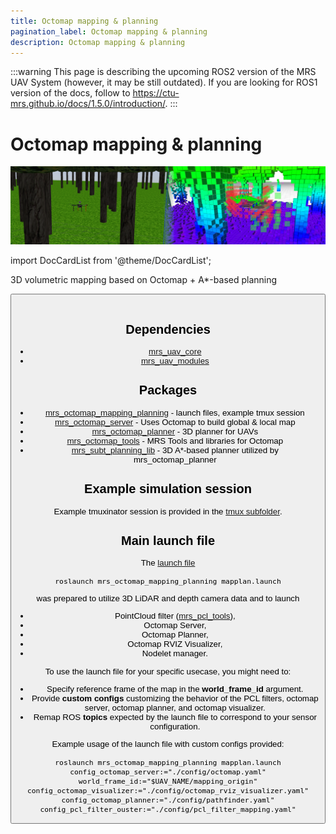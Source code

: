```yaml
---
title: Octomap mapping & planning
pagination_label: Octomap mapping & planning
description: Octomap mapping & planning
---
```


:::warning
This page is describing the upcoming ROS2 version of the MRS UAV System (however, it may be still outdated). If you are looking for ROS1 version of the docs, follow to https://ctu-mrs.github.io/docs/1.5.0/introduction/.
:::

# Octomap mapping \& planning

![](./fig/octomap_server.png)

import DocCardList from '@theme/DocCardList';

<DocCardList />

3D volumetric mapping based on Octomap + A*-based planning

<Button label="🔗 mrs_octomap_mapping_planning repository" link="https://github.com/ctu-mrs/mrs_octomap_mapping_planning/tree/master" block /><br />

## Dependencies

* [mrs_uav_core](http://github.com/ctu-mrs/mrs_uav_core)
* [mrs_uav_modules](http://github.com/ctu-mrs/mrs_uav_modules)

## Packages

* [mrs_octomap_mapping_planning](https://github.com/ctu-mrs/mrs_octomap_mapping_planning) - launch files, example tmux session
* [mrs_octomap_server](https://github.com/ctu-mrs/mrs_octomap_server) - Uses Octomap to build global & local map
* [mrs_octomap_planner](https://github.com/ctu-mrs/mrs_octomap_planner) - 3D planner for UAVs
* [mrs_octomap_tools](https://github.com/ctu-mrs/mrs_octomap_tools) - MRS Tools and libraries for Octomap
* [mrs_subt_planning_lib](https://github.com/ctu-mrs/mrs_subt_planning_lib) - 3D A*-based planner utilized by mrs_octomap_planner

## Example simulation session

Example tmuxinator session is provided in the [tmux subfolder](https://github.com/ctu-mrs/mrs_octomap_mapping_planning/tree/master/ros_packages/mrs_octomap_mapping_planning/tmux/simulation_example).

## Main launch file

The [launch file](https://github.com/ctu-mrs/mrs_octomap_mapping_planning/blob/master/ros_packages/mrs_octomap_mapping_planning/launch/mapplan.launch)
```
roslaunch mrs_octomap_mapping_planning mapplan.launch
```
was prepared to utilize 3D LiDAR and depth camera data and to launch

* PointCloud filter ([mrs_pcl_tools](https://github.com/ctu-mrs/mrs_pcl_tools)),
* Octomap Server,
* Octomap Planner,
* Octomap RVIZ Visualizer,
* Nodelet manager.

To use the launch file for your specific usecase, you might need to:
- Specify reference frame of the map in the **world_frame_id** argument.
- Provide **custom configs** customizing the behavior of the PCL filters, octomap server, octomap planner, and octomap visualizer.
- Remap ROS **topics** expected by the launch file to correspond to your sensor configuration.

Example usage of the launch file with custom configs provided:
```
roslaunch mrs_octomap_mapping_planning mapplan.launch config_octomap_server:="./config/octomap.yaml" world_frame_id:="$UAV_NAME/mapping_origin" config_octomap_visualizer:="./config/octomap_rviz_visualizer.yaml" config_octomap_planner:="./config/pathfinder.yaml" config_pcl_filter_ouster:="./config/pcl_filter_mapping.yaml"
```
